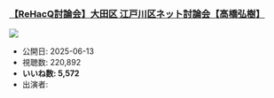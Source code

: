 ### [【ReHacQ討論会】大田区 江戸川区ネット討論会【高橋弘樹】](https://www.youtube.com/watch?v=Tzm8B5ip0RM)
[![](https://img.youtube.com/vi/Tzm8B5ip0RM/sddefault.jpg)](https://www.youtube.com/watch?v=Tzm8B5ip0RM)
-   公開日: 2025-06-13
-   視聴数: 220,892
-   **いいね数: 5,572**
-   出演者: 
